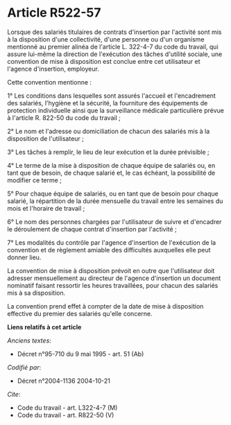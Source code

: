 # Article R522-57

Lorsque des salariés titulaires de contrats d'insertion par l'activité sont mis à la disposition d'une collectivité, d'une
personne ou d'un organisme mentionné au premier alinéa de l'article L. 322-4-7 du code du travail, qui assure lui-même la
direction de l'exécution des tâches d'utilité sociale, une convention de mise à disposition est conclue entre cet utilisateur
et l'agence d'insertion, employeur.

Cette convention mentionne :

1° Les conditions dans lesquelles sont assurés l'accueil et l'encadrement des salariés, l'hygiène et la sécurité, la
fourniture des équipements de protection individuelle ainsi que la surveillance médicale particulière prévue à l'article R.
822-50 du code du travail ;

2° Le nom et l'adresse ou domiciliation de chacun des salariés mis à la disposition de l'utilisateur ;

3° Les tâches à remplir, le lieu de leur exécution et la durée prévisible ;

4° Le terme de la mise à disposition de chaque équipe de salariés ou, en tant que de besoin, de chaque salarié et, le cas
échéant, la possibilité de modifier ce terme ;

5° Pour chaque équipe de salariés, ou en tant que de besoin pour chaque salarié, la répartition de la durée mensuelle du
travail entre les semaines du mois et l'horaire de travail ;

6° Le nom des personnes chargées par l'utilisateur de suivre et d'encadrer le déroulement de chaque contrat d'insertion par
l'activité ;

7° Les modalités du contrôle par l'agence d'insertion de l'exécution de la convention et de règlement amiable des difficultés
auxquelles elle peut donner lieu.

La convention de mise à disposition prévoit en outre que l'utilisateur doit adresser mensuellement au directeur de l'agence
d'insertion un document nominatif faisant ressortir les heures travaillées, pour chacun des salariés mis à sa disposition.

La convention prend effet à compter de la date de mise à disposition effective du premier des salariés qu'elle concerne.

**Liens relatifs à cet article**

_Anciens textes_:

  - Décret n°95-710 du 9 mai 1995 - art. 51 (Ab)

_Codifié par_:

  - Décret n°2004-1136 2004-10-21

_Cite_:

  - Code du travail - art. L322-4-7 (M)
  - Code du travail - art. R822-50 (V)
